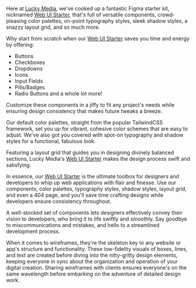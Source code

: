 Here at [Lucky Media](https://www.luckymedia.dev), we've cooked up a fantastic Figma starter kit, nicknamed [Web UI Starter](https://www.figma.com/community/file/1243858237628374539), that's full of versatile components, crowd-pleasing color palettes, on-point typography styles, sleek shadow styles, a snazzy layout grid, and so much more.

Why start from scratch when our [Web UI Starter](https://www.figma.com/community/file/1243858237628374539) saves you time and energy by offering:

- Buttons
- Checkboxes
- Dropdowns
- Icons
- Input Fields
- Pills/Badges
- Radio Buttons
  and a whole lot more!

Customize these components in a jiffy to fit any project's needs while ensuring design consistency that makes future tweaks a breeze.

Our default color palettes, straight from the popular TailwindCSS framework, set you up for vibrant, cohesive color schemes that are easy to adjust. We've also got you covered with spot-on typography and shadow styles for a functional, fabulous look.

Featuring a layout grid that guides you in designing divinely balanced sections, Lucky Media's [Web UI Starter](https://www.figma.com/community/file/1243858237628374539) makes the design process swift and satisfying.

In essence, our [Web UI Starter](https://www.figma.com/community/file/1243858237628374539) is the ultimate toolbox for designers and developers to whip up web applications with flair and finesse. Use our components, color palettes, typography styles, shadow styles, layout grid, and even a 404 page, and you'll save time crafting designs while developers ensure consistency throughout.

A well-stocked set of components lets designers effectively convey their vision to developers, who bring it to life swiftly and smoothly. Say goodbye to miscommunications and mistakes, and hello to a streamlined development process.

When it comes to wireframes, they're the skeleton key to any website or app's structure and functionality. These low-fidelity visuals of boxes, lines, and text are created before diving into the nitty-gritty design elements, keeping everyone in sync about the organization and operation of your digital creation. Sharing wireframes with clients ensures everyone's on the same wavelength before embarking on the adventure of detailed design work.
